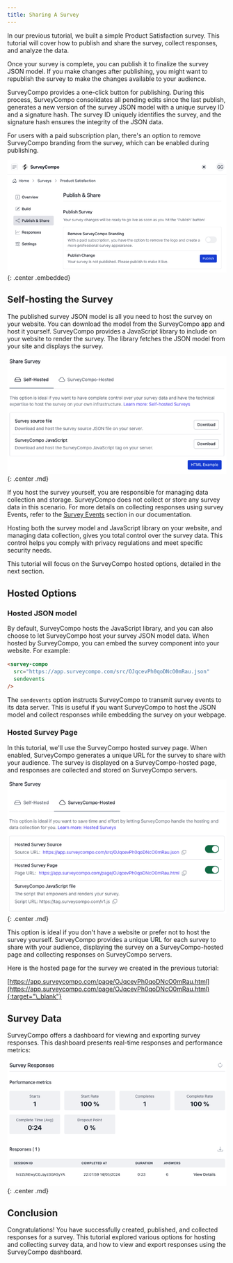 ```yaml
---
title: Sharing A Survey
---
```


In our previous tutorial, we built a simple Product Satisfaction survey. This tutorial will cover how to publish and share the survey, collect responses, and analyze the data.

Once your survey is complete, you can publish it to finalize the survey JSON model. If you make changes after publishing, you might want to republish the survey to make the changes available to your audience.

SurveyCompo provides a one-click button for publishing. During this process, SurveyCompo consolidates all pending edits since the last publish, generates a new version of the survey JSON model with a unique survey ID and a signature hash. The survey ID uniquely identifies the survey, and the signature hash ensures the integrity of the JSON data.

For users with a paid subscription plan, there's an option to remove SurveyCompo branding from the survey, which can be enabled during publishing.

![Tutorial - Publishing](../assets/images/tutorial-publish.png){: .center .embedded}

## Self-hosting the Survey

The published survey JSON model is all you need to host the survey on your website. You can download the model from the SurveyCompo app and host it yourself. SurveyCompo provides a JavaScript library to include on your website to render the survey. The library fetches the JSON model from your site and displays the survey.

![Tutorial - Self-hosting](../assets/images/tutorial-selfhosting.png){: .center .md}

If you host the survey yourself, you are responsible for managing data collection and storage. SurveyCompo does not collect or store any survey data in this scenario. For more details on collecting responses using survey Events, refer to the [Survey Events](/advanced/#events) section in our documentation.

Hosting both the survey model and JavaScript library on your website, and managing data collection, gives you total control over the survey data. This control helps you comply with privacy regulations and meet specific security needs.

This tutorial will focus on the SurveyCompo hosted options, detailed in the next section.

## Hosted Options

### Hosted JSON model

By default, SurveyCompo hosts the JavaScript library, and you can also choose to let SurveyCompo host your survey JSON model data. When hosted by SurveyCompo, you can embed the survey component into your website. For example:

```html
<survey-compo
  src="https://app.surveycompo.com/src/OJqcevPh0qoDNcO0mRau.json"
  sendevents
/>
```

The `sendevents` option instructs SurveyCompo to transmit survey events to its data server. This is useful if you want SurveyCompo to host the JSON model and collect responses while embedding the survey on your webpage.

### Hosted Survey Page

In this tutorial, we'll use the SurveyCompo hosted survey page. When enabled, SurveyCompo generates a unique URL for the survey to share with your audience. The survey is displayed on a SurveyCompo-hosted page, and responses are collected and stored on SurveyCompo servers.

![Tutorial - Hosted Survey](../assets/images/tutorial-hosted.png){: .center .md}

This option is ideal if you don't have a website or prefer not to host the survey yourself. SurveyCompo provides a unique URL for each survey to share with your audience, displaying the survey on a SurveyCompo-hosted page and collecting responses on SurveyCompo servers.

Here is the hosted page for the survey we created in the previous tutorial:

[https://app.surveycompo.com/page/OJqcevPh0qoDNcO0mRau.html](https://app.surveycompo.com/page/OJqcevPh0qoDNcO0mRau.html){:target="\_blank"}

## Survey Data

SurveyCompo offers a dashboard for viewing and exporting survey responses. This dashboard presents real-time responses and performance metrics:

![Tutorial - Survey Data](../assets/images/tutorial-survey-data.png){: .center .md}

## Conclusion

Congratulations! You have successfully created, published, and collected responses for a survey. This tutorial explored various options for hosting and collecting survey data, and how to view and export responses using the SurveyCompo dashboard.
